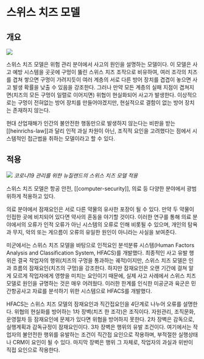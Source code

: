 # 스위스 치즈 모델

## 개요

![](https://upload.wikimedia.org/wikipedia/commons/thumb/a/a7/Swiss_cheese_model_textless.svg/1024px-Swiss_cheese_model_textless.svg.png)

스위스 치즈 모델은 위험 관리 분야에서 사고의 원인을 설명하는 모델이다. 이 모델은 사고 예방 시스템을 곳곳에 구멍이 뚫린 스위스 치즈 조작으로 비유하여, 여러 조각의 치즈를 겹쳐 쌓으면 구멍이 가려지듯이 여러 계층의 서로 다른 방어 장치를 겹겹이 놓으면 사고 발생 확률을 낮출 수 있음을 강조한다. 그러나 만약 모든 계층의 실패 지점이 겹쳐지면(치즈의 모든 구멍이 일렬로 이어지면) 위협이 현실화되어 사고가 발생한다. 이상적으로는 구멍이 전혀없는 방어 장치를 만들어야겠지만, 현실적으로 결함이 없는 방어 장치는 존재하지 않는다.

현대 산업재해가 인간의 불안전한 행동만으로 발생하지 않는다는 비판을 받는 [[heinrichs-law]]과 달리 인적 과실 차원이 아닌, 조직적 요인을 고려했다는 점에서 시스템적인 접근법을 취하는 모델이라고 할 수 있다.

## 적용

![](https://upload.wikimedia.org/wikipedia/commons/thumb/b/bf/Covid-19-Cheese-Model-animation-02-short.gif/1024px-Covid-19-Cheese-Model-animation-02-short.gif)
_코로나19 관리를 위한 뉴질랜드의 스위스 치즈 모델 적용_

스위스 치즈 모델은 항공 안전, [[computer-security]], 의료 등 다양한 분야에서 광범위하게 적용하고 있다.

의료 분야에서 잠재요인은 서로 다른 약물의 유사한 포장이 될 수 있다. 만약 두 약물이 인접한 곳에 비치되어 있다면 약사의 혼동을 야기할 것이다. 이러한 연구를 통해 의료 분야에서의 오류가 인적 오류가 아닌 시스템의 오류로 인해 비롯될 수 있으며, 개인의 탐욕과 무지, 악의 또는 게으름이 오류의 유일한 원인이 아니라는 사실을 보여준다.

미군에서는 스위스 치즈 모델을 바탕으로 인적요인 분석분류 시스템(Human Factors Analysis and Classification System, HFACS)를 개발했다. 최종적인 사고 유발 행위은 결국 작업자의 행위(치즈의 구멍을 통과하는 궤적)이지만, 스위스 치즈 모델은 인과 흐름의 잠재요인(치즈의 구멍)을 강조한다. 하지만 잠재요인은 오랜 기간에 걸쳐 알게 모르게 작업자에게 영향을 미치는 요인이기 때문에, 실제 사고 사례에서 스위스 치즈 모델로 원인을 규명하는 것은 매우 어려웠다. 이러한 한계를 인식한 미공군과 육군은 민간항공사고 자료를 분석하기 위한 시스템으로 HFACS를 개발했다.

HFACS는 스위스 치즈 모델의 잠재요인과 직간접요인을 4단계로 나누어 오류를 설명한다. 위협의 현실화를 방어하는 1차 장벽(치즈 한 조각)은 조직이다. 자원관리, 조직문화, 운영절차 등 잠재요인에 문제가 있다면 위협을 방어하지 못한다. 2차 장벽은 감독으로, 실행계획과 감독규정이 잠재요인이다. 3차 장벽은 행위의 유발 조건이다. 여기에서는 작업자의 불안전한 행위를 유발하는 조건이 직간접 요인으로 작용하며, 부적절한 실행상태나 CRM이 요인이 될 수 있다. 마지막 장벽은 행위 그 자체로, 작업자의 과실과 위반이 직접 요인으로 작용한다.
